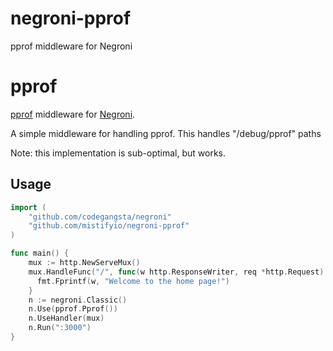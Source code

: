 negroni-pprof
=============

pprof middleware for Negroni

# pprof

[pprof](http://golang.org/pkg/net/http/pprof/) middleware for [Negroni](https://github.com/codegangsta/negroni).

A simple middleware for handling pprof.  This handles "/debug/pprof" paths

Note: this implementation is sub-optimal, but works.

## Usage

~~~ go
import (
    "github.com/codegangsta/negroni"
    "github.com/mistifyio/negroni-pprof"
)

func main() {
    mux := http.NewServeMux()
    mux.HandleFunc("/", func(w http.ResponseWriter, req *http.Request) {
      fmt.Fprintf(w, "Welcome to the home page!")
    }
    n := negroni.Classic()
    n.Use(pprof.Pprof())
    n.UseHandler(mux)
    n.Run(":3000")
}
